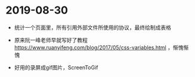 # 2019-08-30
- 统计一个页面里，所有引用外部文件所使用的协议，最终绘制成表格

- 原来阮一峰老师早就写好了教程 https://www.ruanyifeng.com/blog/2017/05/css-variables.html ，惭愧惭愧

- 好用的录屏成gif图片，ScreenToGif